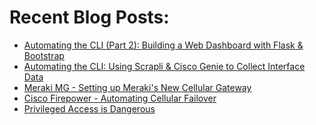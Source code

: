 # Recent Blog Posts: 

<!-- BLOG-POST-LIST:START -->
- [Automating the CLI (Part 2): Building a Web Dashboard with Flask & Bootstrap](https://0x2142.com/web-dashboard-flask-and-bootstrap/)
- [Automating the CLI: Using Scrapli & Cisco Genie to Collect Interface Data](https://0x2142.com/automating-the-cli-using-scrapli/)
- [Meraki MG - Setting up Meraki's New Cellular Gateway](https://0x2142.com/meraki-mg-setting-up-merakis-new-lte-gateway/)
- [Cisco Firepower - Automating Cellular Failover](https://0x2142.com/cisco-firepower-automating-cellular-failover/)
- [Privileged Access is Dangerous](https://0x2142.com/privileged-access-is-dangerous/)
<!-- BLOG-POST-LIST:END -->
